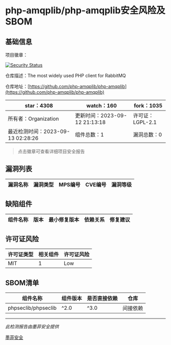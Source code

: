 # php-amqplib/php-amqplib安全风险及SBOM

## 基础信息

项目徽章：

[![Security Status](https://www.murphysec.com/platform3/v31/badge/1701663931319844864.svg)](https://www.murphysec.com/console/report/1692604648840257536/1701663931319844864)

仓库描述：The most widely used PHP client for RabbitMQ

仓库地址：[https://github.com/php-amqplib/php-amqplib](https://github.com/php-amqplib/php-amqplib)

| star：4308 | watch：160 | fork：1035 |
| ----------- | -------------- | ------------ |
| 所有者：Organization | 更新时间：2023-09-12 21:13:18 | 许可证：LGPL-2.1 |
| 最近检测时间：2023-09-13 02:28:26 | 组件总数：1 | 漏洞总数：0 |

> 点击徽章可查看详细项目安全报告



## 漏洞列表

| 漏洞名称 | 漏洞类型 | MPS编号 | CVE编号 | 漏洞等级 |
| ------- | ------ | ------- | ------ | ----- |





## 缺陷组件

| 组件名称 | 版本 | 最小修复版本 | 依赖关系 | 修复建议 |
| -------- | ---- | ------------ | -------- | -------- |





## 许可证风险

| 许可证类型 | 相关组件 | 许可证风险 |
| ---------- | -------- | ---------- |
|MIT|1|Low|




## SBOM清单

| 组件名称 | 组件版本 | 是否直接依赖 | 仓库 |
| -------- | -------- | ------------ | ---- |
|phpseclib/phpseclib|^2.0|^3.0|间接依赖|composer|


------

*此检测报告由墨菲安全提供*

[墨菲安全](www.murphysec.com)
